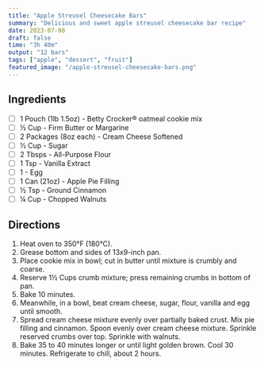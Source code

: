 ```yaml
---
title: "Apple Streusel Cheesecake Bars"
summary: "Delicious and sweet apple streusel cheesecake bar recipe"
date: 2023-07-08
draft: false
time: "3h 40m"
output: "12 bars"
tags: ["apple", "dessert", "fruit"]
featured_image: "/apple-streusel-cheesecake-bars.png"
---
```


## Ingredients

- [ ] 1 Pouch (1lb 1.5oz) - Betty Crocker® oatmeal cookie mix
- [ ] ½ Cup - Firm Butter or Margarine
- [ ] 2 Packages (8oz each) - Cream Cheese Softened
- [ ] ½ Cup - Sugar
- [ ] 2 Tbsps - All-Purpose Flour
- [ ] 1 Tsp - Vanilla Extract
- [ ] 1 - Egg
- [ ] 1 Can (21oz) - Apple Pie Filling
- [ ] ½ Tsp - Ground Cinnamon
- [ ] ¼ Cup - Chopped Walnuts

## Directions

1. Heat oven to 350°F (180°C).
2. Grease bottom and sides of 13x9-inch pan.
3. Place cookie mix in bowl; cut in butter until mixture is crumbly and coarse.
4. Reserve 1½ Cups crumb mixture; press remaining crumbs in bottom of pan.
5. Bake 10 minutes.
6. Meanwhile, in a bowl, beat cream cheese, sugar, flour, vanilla and egg until smooth.
7. Spread cream cheese mixture evenly over partially baked crust. Mix pie filling and cinnamon. Spoon evenly over cream cheese mixture. Sprinkle reserved crumbs over top. Sprinkle with walnuts.
8. Bake 35 to 40 minutes longer or until light golden brown. Cool 30 minutes.
Refrigerate to chill, about 2 hours.
